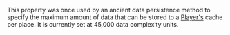This property was once used by an ancient data persistence method to specify the maximum amount of data that can be stored to a [Player's](https://developer.roblox.com/en-us/api-reference/class/Player) cache per place. It is currently set at 45,000 data complexity units.